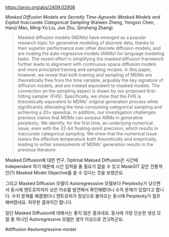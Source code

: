 https://arxiv.org/abs/2409.02908

*Masked Diffusion Models are Secretly Time-Agnostic Masked Models and Exploit Inaccurate Categorical Sampling* (Kaiwen Zheng, Yongxin Chen, Hanzi Mao, Ming-Yu Liu, Jun Zhu, Qinsheng Zhang)

> Masked diffusion models (MDMs) have emerged as a popular research topic for generative modeling of discrete data, thanks to their superior performance over other discrete diffusion models, and are rivaling the auto-regressive models (ARMs) for language modeling tasks. The recent effort in simplifying the masked diffusion framework further leads to alignment with continuous-space diffusion models and more principled training and sampling recipes. In this paper, however, we reveal that both training and sampling of MDMs are theoretically free from the time variable, arguably the key signature of diffusion models, and are instead equivalent to masked models. The connection on the sampling aspect is drawn by our proposed first-hitting sampler (FHS). Specifically, we show that the FHS is theoretically equivalent to MDMs' original generation process while significantly alleviating the time-consuming categorical sampling and achieving a 20$\times$ speedup. In addition, our investigation challenges previous claims that MDMs can surpass ARMs in generative perplexity. We identify, for the first time, an underlying numerical issue, even with the 32-bit floating-point precision, which results in inaccurate categorical sampling. We show that the numerical issue lowers the effective temperature both theoretically and empirically, leading to unfair assessments of MDMs' generation results in the previous literature.

Masked Diffusion에 대한 연구. Optimal Maksed Diffusion은 시간에 Independent 하기 때문에 시간 입력을 줄 필요가 없을 수 있고 MaskGIT 같은 전통적인(?) Masked Model Objective를 쓸 수 있다는 것을 보였군요.

그리고 Masked Diffusion 모델이 Autoregresssive 모델보다 Perplexity가 낮으면서 동시에 엔트로피까지 낮은 이슈를 발견해서 확인해봤더니 수치 문제가 있었다고 합니다. 수치 문제를 해결했더니 엔트로피가 정상으로 돌아오는 동시에 Perplexity가 점프해버렸네요. 허무한 결과이긴 합니다.

일단 Masked Diffusion에 대해서는 좋지 않은 결과네요. 동시에 가장 단순한 생성 모델 중 하나인 Autoregressive 모델은 생각 이상으로 견고하군요.

#diffusion #autoregressive-model 